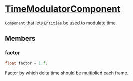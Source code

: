 # [TimeModulatorComponent](TimeModulatorComponent.hpp)

`Component` that lets `Entities` be used to modulate time.

## Members

### factor

```cpp
float factor = 1.f;
```

Factor by which delta time should be multiplied each frame.
